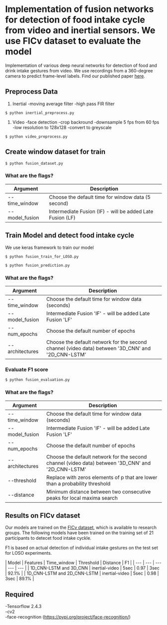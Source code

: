 
# Implementation of fusion networks for detection of food intake cycle from video and inertial sensors. We use FICv dataset to evaluate the model


Implementation of various deep neural networks for detection of food and drink intake gestures from video.
We use recordings from a 360-degree camera to predict frame-level labels.
Find our published paper [here](https://ieeexplore.ieee.org/document/8853283).

## Preprocess Data

1) Inertial 
-moving average filter
-high pass FIR filter 

```
$ python inertial_preprocess.py
```


1) Video
-face detection
-crop backround
-downsample 5 fps from 60 fps
-low resolution to 128x128
-convert to greyscale

```
$ python video_preprocess.py
```

## Create window dataset for train 

```
$ python fusion_dataset.py
```

### What are the flags?

| Argument | Description |
| --- | --- |
| --time_window | Choose the default time for window data (5 second) |
| --model_fusion | Intermediate Fusion (IF) - will be added Late Fusion (LF)|



 
## Train Model and detect food intake cycle 
We use keras framework to train our model 


```
$ python fusion_train_for_LOSO.py
```


```
$ python fusion_prediction.py
```


### What are the flags?


| Argument | Description |
| --- | --- |
| --time_window | Choose the default time for window data  (seconds) |
| --model_fusion | Intermediate Fusion 'IF' - will be added Late Fusion 'LF'|
| --num_epochs | Choose the default number of epochs |
| --architectures | Choose the default network for the second channel (video data) between '3D_CNN' and '2D_CNN-LSTM'|



### Evaluate F1 score

```
$ python fusion_evaluation.py
```

### What are the flags?


| Argument | Description |
| --- | --- |
| --time_window | Choose the default time for window data  (seconds) |
| --model_fusion | Intermediate Fusion 'IF' - will be added Late Fusion 'LF'|
| --num_epochs | Choose the default number of epochs |
| --architectures | Choose the default network for the second channel (video data) between '3D_CNN' and '2D_CNN-LSTM'|
| --threshold | Replace with zeros elements of p that are lower than a probability threshold |
| --distance | Minimum distance between two consecutive peaks for local maxima search|


## Results on FICv dataset







Our models are trained on the [FICv dataset](https://mug.ee.auth.gr/intake-cycle-detection/), which is available to research groups.
The following models have been trained on the training set of 21 participants to detecet food intake cyckle.

F1 is based on actual detection of individual intake gestures on the test set for LOSO experiments.   

| Model | Features | Time_window  | Threshold  | Distance | F1 |
| --- | ---  | --- | --- | --- |
| 1D_CNN-LSTM and 3D_CNN | inertial-video | 5sec | 0.97 | 3sec | 92.1% |
| 1D_CNN-LSTM and 2D_CNN-LSTM | inertial-video | 5sec | 0.98 | 3sec | 89.1% |


## Required 

-Tensorflow 2.4.3 <br />
-cv2 <br />
-face-recognition (https://pypi.org/project/face-recognition/)


